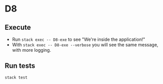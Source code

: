 # D8

## Execute  

* Run `stack exec -- D8-exe` to see "We're inside the application!"
* With `stack exec -- D8-exe --verbose` you will see the same message, with more logging.

## Run tests

`stack test`
